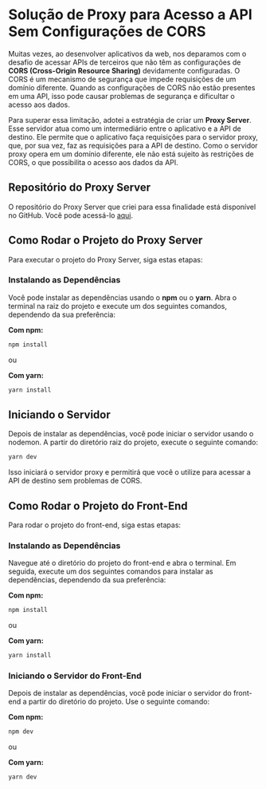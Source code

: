 # Solução de Proxy para Acesso a API Sem Configurações de CORS

Muitas vezes, ao desenvolver aplicativos da web, nos deparamos com o desafio de acessar APIs de terceiros que não têm as configurações de **CORS (Cross-Origin Resource Sharing)** devidamente configuradas. O CORS é um mecanismo de segurança que impede requisições de um domínio diferente. Quando as configurações de CORS não estão presentes em uma API, isso pode causar problemas de segurança e dificultar o acesso aos dados.

Para superar essa limitação, adotei a estratégia de criar um **Proxy Server**. Esse servidor atua como um intermediário entre o aplicativo e a API de destino. Ele permite que o aplicativo faça requisições para o servidor proxy, que, por sua vez, faz as requisições para a API de destino. Como o servidor proxy opera em um domínio diferente, ele não está sujeito às restrições de CORS, o que possibilita o acesso aos dados da API.

## Repositório do Proxy Server

O repositório do Proxy Server que criei para essa finalidade está disponível no GitHub. Você pode acessá-lo [aqui](https://github.com/ThiagoDaSilveiraSouza/vehicleListProxyServer).

## Como Rodar o Projeto do Proxy Server

Para executar o projeto do Proxy Server, siga estas etapas:

### Instalando as Dependências

Você pode instalar as dependências usando o **npm** ou o **yarn**. Abra o terminal na raiz do projeto e execute um dos seguintes comandos, dependendo da sua preferência:

**Com npm:**

```bash
npm install
```

ou

**Com yarn:**

```bash
yarn install
```

## Iniciando o Servidor

Depois de instalar as dependências, você pode iniciar o servidor usando o nodemon. A partir do diretório raiz do projeto, execute o seguinte comando:

```bash
yarn dev
```

Isso iniciará o servidor proxy e permitirá que você o utilize para acessar a API de destino sem problemas de CORS.

## Como Rodar o Projeto do Front-End

Para rodar o projeto do front-end, siga estas etapas:

### Instalando as Dependências

Navegue até o diretório do projeto do front-end e abra o terminal. Em seguida, execute um dos seguintes comandos para instalar as dependências, dependendo da sua preferência:

**Com npm:**

```bash
npm install
```

ou

**Com yarn:**

```bash
yarn install
```

### Iniciando o Servidor do Front-End

Depois de instalar as dependências, você pode iniciar o servidor do front-end a partir do diretório do projeto. Use o seguinte comando:

**Com npm:**

```bash
npm dev
```

ou

**Com yarn:**

```bash
yarn dev
```
